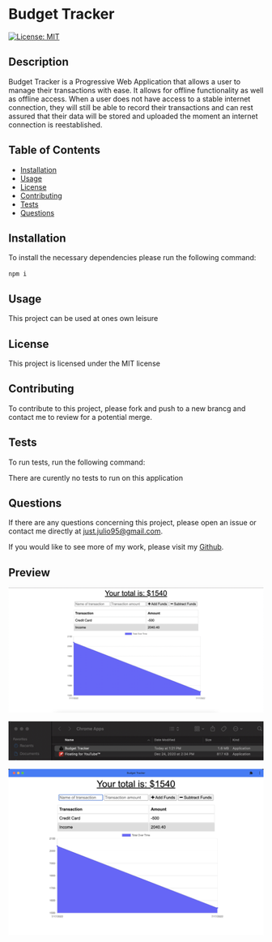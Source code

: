 # Budget Tracker
[![License: MIT](https://img.shields.io/badge/License-MIT-yellow.svg)](https://opensource.org/licenses/MIT)

## Description
Budget Tracker is a Progressive Web Application that allows a user to manage their transactions with ease. It allows for offline functionality as well as offline access. When a user does not have access to a stable internet connection, they will still be able to record their transactions and can rest assured that their data will be stored and uploaded the moment an internet connection is reestablished.

## Table of Contents
* [Installation](#Installation)
* [Usage](#Usage)
* [License](#License)
* [Contributing](#Contributing)
* [Tests](#Tests)
* [Questions](#Questions)

## Installation
To install the necessary dependencies please run the following command:

`npm i`

## Usage
This project can be used at ones own leisure

## License
        
This project is licensed under the MIT license

## Contributing
To contribute to this project, please fork and push to a new brancg and contact me to review for a potential merge.

## Tests
To run tests, run the following command:

There are curently no tests to run on this application

## Questions
If there are any questions concerning this project, please open an issue or contact me directly at just.julio95@gmail.com.

If you would like to see more of my work, please visit my [Github](https://github.com/justjulio95).

## Preview
![Preview of Budget Tracker on the web](imgs/BT-webpreview.png)

![Preview of Budget Tracker Chrome Icon installed](imgs/BT-chromeapp.png)

![Preview of Budget Tracker App](imgs/BT-PWA.png)